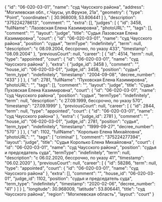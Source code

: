 {
    "id": "06-020-03-01",
    "name": "суд Чаусского района",
    "address": "Могилевская обл., г.Чаусы, ул.Фрунзе, 21а",
    "geometry": {
        "type": "Point",
        "coordinates": [
            30.968009,
            53.806441
        ]
    },
    "description": "375224278613",
    "comment": "",
    "extra": [],
    "judges": [
        {
            "id": 3458,
            "fullName": "Лазовская Елена Казимировна",
            "photoURL": "",
            "tags": [],
            "comment": "",
            "layout": "judge",
            "title": "Судья Лазовская Елена Казимировна",
            "court": {
                "id": "06-020-03-01",
                "name": "суд Чаусского района",
                "position": "судья",
                "termType": "indefinitely",
                "term": null,
                "description": "c 08.09.2004, бессрочно, по указу 433",
                "timestamp": "08.09.2004"
            },
            "previousCourt": null,
            "career": [
                {
                    "id": 4514,
                    "term": null,
                    "type": "appointed",
                    "court": {
                        "id": "06-020-03-01",
                        "name": "суд Чаусского района"
                    },
                    "extra": {
                        "judge_id": 3458
                    },
                    "comment": "",
                    "house_id": "06-020-03-01",
                    "judge_id": 3458,
                    "position": "судья",
                    "term_type": "indefinitely",
                    "timestamp": "2004-09-08",
                    "decree_number": "433"
                }
            ]
        },
        {
            "id": 2781,
            "fullName": "Пуховская Елена Казимировна",
            "photoURL": "",
            "tags": [],
            "comment": "",
            "layout": "judge",
            "title": "Судья Пуховская Елена Казимировна",
            "court": {
                "id": "06-020-03-01",
                "name": "суд Чаусского района",
                "position": "судья",
                "termType": "indefinitely",
                "term": null,
                "description": "c 27.09.1999, бессрочно, по указу 570",
                "timestamp": "27.09.1999"
            },
            "previousCourt": null,
            "career": [
                {
                    "id": 2844,
                    "term": null,
                    "type": "appointed",
                    "court": {
                        "id": "06-020-03-01",
                        "name": "суд Чаусского района"
                    },
                    "extra": {
                        "judge_id": 2781
                    },
                    "comment": "",
                    "house_id": "06-020-03-01",
                    "judge_id": 2781,
                    "position": "судья",
                    "term_type": "indefinitely",
                    "timestamp": "1999-09-27",
                    "decree_number": "570"
                }
            ]
        },
        {
            "id": 1102,
            "fullName": "Королько Елена Михайловна",
            "photoURL": "",
            "tags": [
                "criminal"
            ],
            "comment": "375224277394",
            "layout": "judge",
            "title": "Судья Королько Елена Михайловна",
            "court": {
                "id": "06-020-03-01",
                "name": "суд Чаусского района",
                "position": "судья и председатель суда",
                "termType": "indefinitely",
                "term": null,
                "description": "c 06.02.2020, бессрочно, по указу 41",
                "timestamp": "06.02.2020"
            },
            "previousCourt": null,
            "career": [
                {
                    "id": 58286,
                    "term": null,
                    "type": "appointed",
                    "court": {
                        "id": "06-020-03-01",
                        "name": "суд Чаусского района"
                    },
                    "extra": [],
                    "comment": "",
                    "house_id": "06-020-03-01",
                    "judge_id": 1102,
                    "position": "судья и председатель суда",
                    "term_type": "indefinitely",
                    "timestamp": "2020-02-06",
                    "decree_number": "41"
                }
            ]
        }
    ],
    "longitude": 30.968009,
    "latitude": 53.806441,
    "title": "суд Чаусского района",
    "region": "Могилевская область",
    "layout": "court"
}